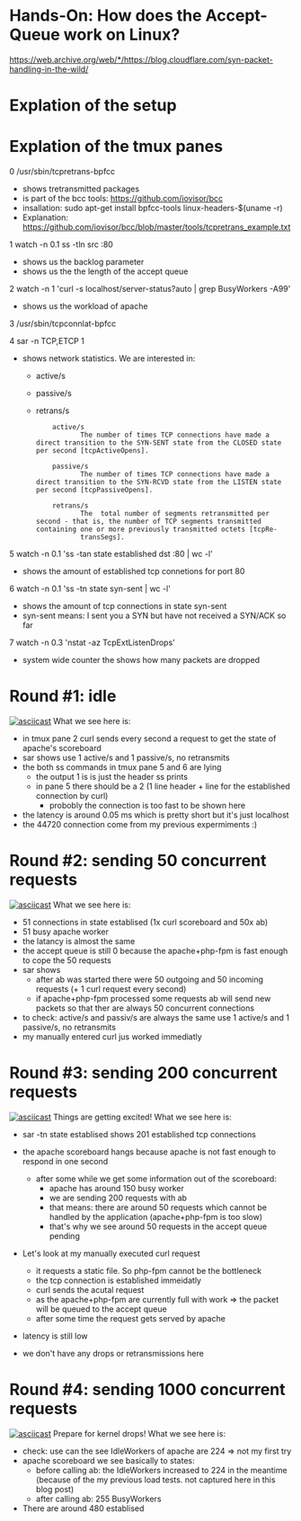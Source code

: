 # Hands-On: How does the Accept-Queue work on Linux?


https://web.archive.org/web/*/https://blog.cloudflare.com/syn-packet-handling-in-the-wild/


# Explation of the setup

# Explation of the tmux panes
0 /usr/sbin/tcpretrans-bpfcc  
- shows tretransmitted packages
- is part of the bcc tools: https://github.com/iovisor/bcc
- insallation: sudo apt-get install bpfcc-tools linux-headers-$(uname -r)
- Explanation: https://github.com/iovisor/bcc/blob/master/tools/tcpretrans_example.txt

1 watch -n 0.1 ss -tln src :80
- shows us the backlog parameter
- shows us the the length of the accept queue

2 watch -n 1 'curl -s localhost/server-status?auto | grep BusyWorkers -A99'
- shows us the workload of apache

3 /usr/sbin/tcpconnlat-bpfcc

4 sar -n TCP,ETCP 1
- shows network statistics. We are interested in:
    - active/s
    - passive/s
    - retrans/s


              active/s
                     The number of times TCP connections have made a direct transition to the SYN-SENT state from the CLOSED state per second [tcpActiveOpens].

              passive/s
                     The number of times TCP connections have made a direct transition to the SYN-RCVD state from the LISTEN state per second [tcpPassiveOpens].

              retrans/s
                     The  total number of segments retransmitted per second - that is, the number of TCP segments transmitted containing one or more previously transmitted octets [tcpRe‐
                     transSegs].



5 watch -n 0.1 'ss -tan state established dst :80 | wc -l'
- shows the amount of established tcp connetions for port 80

6 watch -n 0.1 'ss -tn state syn-sent | wc -l'
- shows the amount of tcp connections in state syn-sent
- syn-sent means: I sent you a SYN but have not received a SYN/ACK so far
 
7 watch -n 0.3 'nstat -az TcpExtListenDrops'
- system wide counter the shows how many packets are dropped


# Round #1: idle
[![asciicast](https://asciinema.org/a/325486.svg)](https://asciinema.org/a/325486)
What we see here is:
- in tmux pane 2 curl sends every second a request to get the state of apache's scoreboard
- sar shows use 1 active/s and 1 passive/s, no retransmits
- the both ss commands in tmux pane 5 and 6 are lying
    - the output 1 is is just the header ss prints
    - in pane 5 there should be a 2 (1 line header + line for the established connection by curl)
        - probobly the connection is too fast to be shown here
- the latency is around 0.05 ms which is pretty short but it's just localhost
- the 44720 connection come from my previous expermiments :)


# Round #2: sending 50 concurrent requests
[![asciicast](https://asciinema.org/a/V6iawgVpHYQuCGXD0Ht5fgVf5.svg)](https://asciinema.org/a/V6iawgVpHYQuCGXD0Ht5fgVf5)
What we see here is:
- 51 connections in state establised (1x curl scoreboard and 50x ab)
- 51 busy apache worker
- the latancy is almost the same
- the accept queue is still 0 because the apache+php-fpm is fast enough to cope the 50 requests
- sar shows
    - after ab was started there were 50 outgoing and 50 incoming requests (+ 1 curl request every second)
    - if apache+php-fpm processed some requests ab will send new packets so that ther are always 50 concurrent connections
- to check: active/s and passiv/s are always the same
    use 1 active/s and 1 passive/s, no retransmits
- my manually entered curl jus worked immediatly


# Round #3: sending 200 concurrent requests
[![asciicast](https://asciinema.org/a/325488.svg)](https://asciinema.org/a/325488)
Things are getting excited! What we see here is:
- sar -tn state establised shows 201 established tcp connections 
- the apache scoreboard hangs because apache is not fast enough to respond in one second
    - after some while we get some information out of the scoreboard:
        - apache has around 150 busy worker
        - we are sending 200 requests with ab
        - that means: there are  around 50 requests which cannot be handled by the application (apache+php-fpm is too slow)
        - that's why we see around 50 requests in the accept queue pending
- Let's look at my manually executed curl request
    - it requests a static file. So php-fpm cannot be the bottleneck
    - the tcp connection is established immeidatly
    - curl sends the acutal request
    - as the apache+php-fpm are currently full with work => the packet will be queued to the accept queue
    - after some time the request gets served by apache

- latency is still low
- we don't have any drops or retransmissions here

# Round #4: sending 1000 concurrent requests
[![asciicast](https://asciinema.org/a/325489.svg)](https://asciinema.org/a/325489)
Prepare for kernel drops! What we see here is:
- check: use can the see IdleWorkers of apache are 224 => not my first try
- apache scoreboard we see basically to states:
    - before calling ab: the IdleWorkers increased to 224 in the meantime (because of the my previous load tests. not captured here in this blog post)
    - after calling ab: 255 BusyWorkers
- There are around 480 establised

